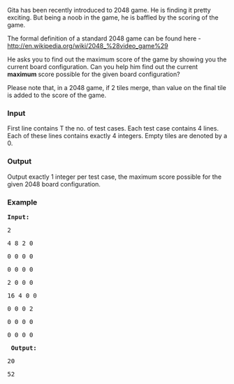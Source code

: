 <p>Gita has been recently introduced to 2048 game. He is finding it pretty exciting. But being a noob in the game, he is baffled by the scoring of the game.</p>
<p>The formal definition of a standard 2048 game can be found here - <a href="http://en.wikipedia.org/wiki/2048_%28video_game%29">http://en.wikipedia.org/wiki/2048_%28video_game%29</a></p>
<p>He asks you to find out the maximum score of the game by showing you the current board configuration. Can you help him find out the current <strong>maximum </strong>score possible for the given board configuration?</p>
<p>Please note that, in a 2048 game, if 2 tiles merge, than value on the final tile is added to the score of the game.</p>
<h3>Input</h3>
<p>First line contains T the no. of test cases. Each test case contains 4 lines. Each of these lines contains exactly 4 integers. Empty tiles are denoted by a 0.</p>
<h3>Output</h3>
<p>Output exactly 1 integer per test case, the maximum score possible for the given 2048 board configuration.</p>
<h3>Example</h3>
<pre><strong>Input:</strong>
<p>2
</p><p>4 8 2 0
</p><p>0 0 0 0
</p><p>0 0 0 0
</p><p>2 0 0 0
</p><p>16 4 0 0
</p><p>0 0 0 2
</p><p>0 0 0 0
</p><p>0 0 0 0</p><p>&nbsp;<strong>Output:</strong> </p><p>20
</p><p>52</p></pre>